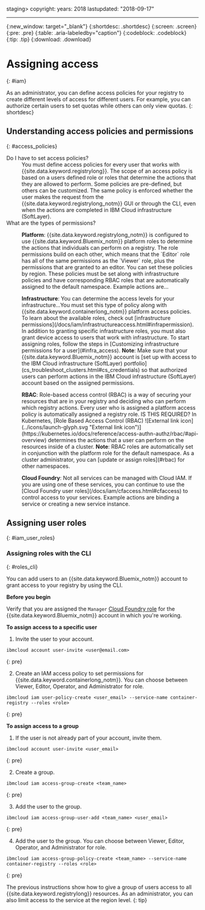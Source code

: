 staging>
copyright:
  years: 2018
lastupdated: "2018-09-17"

---

{:new_window: target="_blank"}
{:shortdesc: .shortdesc}
{:screen: .screen}
{:pre: .pre}
{:table: .aria-labeledby="caption"}
{:codeblock: .codeblock}
{:tip: .tip}
{:download: .download}


# Assigning access
{: #iam}

As an administrator, you can define access policies for your registry to create different levels of access for different users. For example, you can authorize certain users to set quotas while others can only view quotas.
{: shortdesc}

## Understanding access policies and permissions
{: #access_policies}

<dl>
  <dt>Do I have to set access policies?</dt>
    <dd>You must define access policies for every user that works with {{site.data.keyword.registrylong}}. The scope of an access policy is based on a users defined role or roles that determine the actions that they are allowed to perform. Some policies are pre-defined, but others can be customized. The same policy is enforced whether the user makes the request from the {{site.data.keyword.registrylong_notm}} GUI or through the CLI, even when the actions are completed in IBM Cloud infrastructure (SoftLayer).</dd>
    
  <dt>What are the types of permissions?</dt>
  <dd><p><strong>Platform</strong>: {{site.data.keyword.registrylong_notm}} is configured to use {{site.data.keyword.Bluemix_notm}} platform roles to determine the actions that individuals can perform on a registry. The role permissions build on each other, which means that the `Editor` role has all of the same permissions as the `Viewer` role, plus the permissions that are granted to an editor. You can set these policies by region. These policies must be set along with infrastructure policies and have corresponding RBAC roles that are automatically assigned to the default namespace. Example actions are...</p><p><strong>Infrastructure</strong>: You can determine the access levels for your infrastructure...You must set this type of policy along with {{site.data.keyword.containerlong_notm}} platform access policies. To learn about the available roles, check out [infrastructure permissions](/docs/iam/infrastructureaccess.html#infrapermission). In addition to granting specific infrastructure roles, you must also grant device access to users that work with infrastructure. To start assigning roles, follow the steps in [Customizing infrastructure permissions for a user](#infra_access). <strong>Note</strong>: Make sure that your {{site.data.keyword.Bluemix_notm}} account is [set up with access to the IBM Cloud infrastructure (SoftLayer) portfolio](cs_troubleshoot_clusters.html#cs_credentials) so that authorized users can perform actions in the IBM Cloud infrastructure (SoftLayer) account based on the assigned permissions.</p><p><strong>RBAC</strong>: Role-based access control (RBAC) is a way of securing your resources that are in your registry and deciding who can perform which registry actions. Every user who is assigned a platform access policy is automatically assigned a registry role. IS THIS REQUIRED? In Kubernetes, [Role Based Access Control (RBAC) ![External link icon](../icons/launch-glyph.svg "External link icon")](https://kubernetes.io/docs/reference/access-authn-authz/rbac/#api-overview) determines the actions that a user can perform on the resources inside of a cluster. <strong>Note</strong>: RBAC roles are automatically set in conjunction with the platform role for the default namespace. As a cluster administrator, you can [update or assign roles](#rbac) for other namespaces.</p> <p><strong>Cloud Foundry</strong>: Not all services can be managed with Cloud IAM. If you are using one of these services, you can continue to use the [Cloud Foundry user roles](/docs/iam/cfaccess.html#cfaccess) to control access to your services. Example actions are binding a service or creating a new service instance.</p></dd>
</dl>

## Assigning user roles
{: #iam_user_roles}


### Assigning roles with the CLI
{: #roles_cli}

You can add users to an {{site.data.keyword.Bluemix_notm}} account to grant access to your registry by using the CLI.


**Before you begin**

Verify that you are assigned the `Manager` [Cloud Foundry role](/docs/iam/mngcf.html#mngcf) for the {{site.data.keyword.Bluemix_notm}} account in which you're working.

**To assign access to a specific user**

1. Invite the user to your account.

  ```
  ibmcloud account user-invite <user@email.com>
  ```
  {: pre}
  
2. Create an IAM access policy to set permissions for {{site.data.keyword.containerlong_notm}}. You can choose between Viewer, Editor, Operator, and Administrator for role.
  
  ```
  ibmcloud iam user-policy-create <user_email> --service-name container-registry --roles <role>
  ```
  {: pre}

**To assign access to a group**

1. If the user is not already part of your account, invite them.
  
  ```
  ibmcloud account user-invite <user_email>
  ```
  {: pre}

2. Create a group.
 
  ```
  ibmcloud iam access-group-create <team_name>
  ```
  {: pre}

3. Add the user to the group.
  
  ```
  ibmcloud iam access-group-user-add <team_name> <user_email>
  ```
  {: pre}

4. Add the user to the group. You can choose between Viewer, Editor, Operator, and Administrator for role.
 
  ```
  ibmcloud iam access-group-policy-create <team_name> --service-name container-registry --roles <role>
  ```
  {: pre}


The previous instructions show how to give a group of users access to all {{site.data.keyword.registrylong}} resources. As an administrator, you can also limit access to the service at the region level.
{: tip}



</staging>
